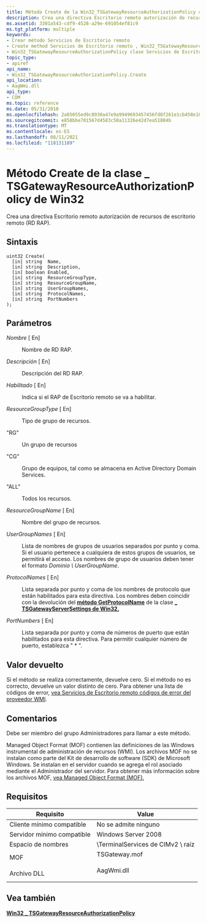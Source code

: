 ```yaml
---
title: Método Create de la Win32_TSGatewayResourceAuthorizationPolicy clase
description: Crea una directiva Escritorio remoto autorización de recursos de escritorio remoto (RD \ 160; RAP).
ms.assetid: 3301a543-cdf9-4528-a29e-691054ef81c9
ms.tgt_platform: multiple
keywords:
- Crear método Servicios de Escritorio remoto
- Create method Servicios de Escritorio remoto , Win32_TSGatewayResourceAuthorizationPolicy class
- Win32_TSGatewayResourceAuthorizationPolicy clase Servicios de Escritorio remoto , Create (método)
topic_type:
- apiref
api_name:
- Win32_TSGatewayResourceAuthorizationPolicy.Create
api_location:
- AagWmi.dll
api_type:
- COM
ms.topic: reference
ms.date: 05/31/2018
ms.openlocfilehash: 2a85055ed9c8930a47e9a9949693457456fd8f261e1cb458e1092eb570532231
ms.sourcegitcommit: e858bbe701567d4583c50a11326e42d7ea51804b
ms.translationtype: MT
ms.contentlocale: es-ES
ms.lasthandoff: 08/11/2021
ms.locfileid: "118131189"
---
```

# <a name="create-method-of-the-win32_tsgatewayresourceauthorizationpolicy-class"></a>Método Create de la clase \_ TSGatewayResourceAuthorizationPolicy de Win32

Crea una directiva Escritorio remoto autorización de recursos de escritorio remoto (RD RAP).

## <a name="syntax"></a>Sintaxis


```mof
uint32 Create(
  [in] string  Name,
  [in] string  Description,
  [in] boolean Enabled,
  [in] string  ResourceGroupType,
  [in] string  ResourceGroupName,
  [in] string  UserGroupNames,
  [in] string  ProtocolNames,
  [in] string  PortNumbers
);
```



## <a name="parameters"></a>Parámetros

<dl> <dt>

*Nombre* \[ En\]
</dt> <dd>

Nombre de RD RAP.

</dd> <dt>

*Descripción* \[ En\]
</dt> <dd>

Descripción del RD RAP.

</dd> <dt>

*Habilitado* \[ En\]
</dt> <dd>

Indica si el RAP de Escritorio remoto se va a habilitar.

</dd> <dt>

*ResourceGroupType* \[ En\]
</dt> <dd>

Tipo de grupo de recursos.

<dt>

"RG"
</dt> <dd>

Un grupo de recursos

</dd> <dt>

"CG"
</dt> <dd>

Grupo de equipos, tal como se almacena en Active Directory Domain Services.

</dd> <dt>

"ALL"
</dt> <dd>

Todos los recursos.

</dd> </dl> </dd> <dt>

*ResourceGroupName* \[ En\]
</dt> <dd>

Nombre del grupo de recursos.

</dd> <dt>

*UserGroupNames* \[ En\]
</dt> <dd>

Lista de nombres de grupos de usuarios separados por punto y coma. Si el usuario pertenece a cualquiera de estos grupos de usuarios, se permitirá el acceso. Los nombres de grupo de usuarios deben tener el formato *Dominio \\ UserGroupName*.

</dd> <dt>

*ProtocolNames* \[ En\]
</dt> <dd>

Lista separada por punto y coma de los nombres de protocolo que están habilitados para esta directiva. Los nombres deben coincidir con la devolución del [**método GetProtocolName**](getprotocolname-win32-tsgatewayserversettings.md) de la clase [**\_ TSGatewayServerSettings de Win32.**](win32-tsgatewayserversettings.md)

</dd> <dt>

*PortNumbers* \[ En\]
</dt> <dd>

Lista separada por punto y coma de números de puerto que están habilitados para esta directiva. Para permitir cualquier número de puerto, establezca " \* ".

</dd> </dl>

## <a name="return-value"></a>Valor devuelto

Si el método se realiza correctamente, devuelve cero. Si el método no es correcto, devuelve un valor distinto de cero. Para obtener una lista de códigos de error, [vea Servicios de Escritorio remoto códigos de error del proveedor WMI](terminal-services-wmi-provider-error-codes.md).

## <a name="remarks"></a>Comentarios

Debe ser miembro del grupo Administradores para llamar a este método.

Managed Object Format (MOF) contienen las definiciones de las Windows instrumental de administración de recursos (WMI). Los archivos MOF no se instalan como parte del Kit de desarrollo de software (SDK) de Microsoft Windows. Se instalan en el servidor cuando se agrega el rol asociado mediante el Administrador del servidor. Para obtener más información sobre los archivos MOF, [vea Managed Object Format (MOF).](/windows/desktop/WmiSdk/managed-object-format--mof-)

## <a name="requirements"></a>Requisitos



| Requisito | Value |
|-------------------------------------|------------------------------------------------------------------------------------------|
| Cliente mínimo compatible<br/> | No se admite ninguno<br/>                                                                |
| Servidor mínimo compatible<br/> | Windows Server 2008<br/>                                                           |
| Espacio de nombres<br/>                | \\TerminalServices de CIMv2 \\ raíz<br/>                                                 |
| MOF<br/>                      | <dl> <dt>TSGateway.mof</dt> </dl> |
| Archivo DLL<br/>                      | <dl> <dt>AagWmi.dll</dt> </dl>    |



## <a name="see-also"></a>Vea también

<dl> <dt>

[**Win32 \_ TSGatewayResourceAuthorizationPolicy**](win32-tsgatewayresourceauthorizationpolicy.md)
</dt> </dl>

 

